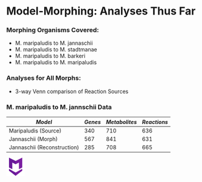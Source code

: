 # Model-Morphing: Analyses Thus Far

### Morphing Organisms Covered:
* M. maripaludis to M. jannaschii
* M. maripaludis to M. stadtmanae
* M. maripaludis to M. barkeri
* M. maripaludis to M. maripaludis

### Analyses for All Morphs:
* 3-way Venn comparison of Reaction Sources


### M. maripaludis to M. jannschii Data
 | *Model* | *Genes* | *Metabolites* | *Reactions* | 
 | ---------- | ---------- | ---------- | ---------- | 
 | Maripaludis (Source) | 340 | 710 | 636 | 
 | Jannaschii (Morph) | 567 | 841 | 631 | 
 | Jannaschii (Reconstruction) | 285 | 708 | 665 | 



![alt text](https://github.com/adam-p/markdown-here/raw/master/src/common/images/icon48.png "Logo Title Text 1")
